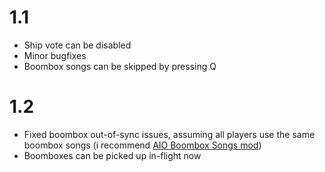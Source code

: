 # 1.1
- Ship vote can be disabled
- Minor bugfixes
- Boombox songs can be skipped by pressing Q

# 1.2
- Fixed boombox out-of-sync issues, assuming all players use the same boombox songs (i recommend [AIO Boombox Songs mod](https://thunderstore.io/c/lethal-company/p/Dom3005/AIO_Boombox_Songs/))
- Boomboxes can be picked up in-flight now